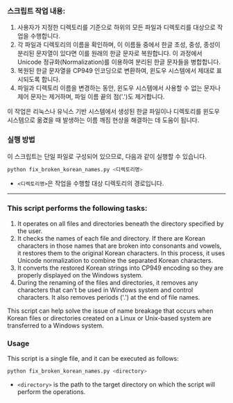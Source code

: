 ### 스크립트 작업 내용:

1. 사용자가 지정한 디렉토리를 기준으로 하위의 모든 파일과 디렉토리를 대상으로 작업을 수행합니다.
1. 각 파일과 디렉토리의 이름을 확인하며, 이 이름들 중에서 한글 초성, 중성, 종성이 분리된 문자열이 있다면 이를 원래의 한글 문자로 복원합니다. 이 과정에서 Unicode 정규화(Normalization)를 이용하여 분리된 한글 문자들을 병합합니다.
1. 복원된 한글 문자열을 CP949 인코딩으로 변환하여, 윈도우 시스템에서 제대로 표시되도록 합니다.
1. 파일과 디렉토리 이름을 변경하는 동안, 윈도우 시스템에서 사용할 수 없는 문자나 제어 문자는 제거하며, 파일 이름 끝의 점('.')도 제거합니다.

이 작업은 리눅스나 유닉스 기반 시스템에서 생성된 한글 파일이나 디렉토리를 윈도우 시스템으로 옮겼을 때 발생하는 이름 깨짐 현상을 해결하는 데 도움이 됩니다.

### 실행 방법

이 스크립트는 단일 파일로 구성되어 있으므로, 다음과 같이 실행할 수 있습니다.

```bash
python fix_broken_korean_names.py <디렉토리명>
```

- `<디렉토리명>`은 작업을 수행할 대상 디렉토리의 경로입니다.

---

### This script performs the following tasks:

1. It operates on all files and directories beneath the directory specified by the user.
1. It checks the names of each file and directory. If there are Korean characters in those names that are broken into consonants and vowels, it restores them to the original Korean characters. In this process, it uses Unicode normalization to combine the separated Korean characters.
1. It converts the restored Korean strings into CP949 encoding so they are properly displayed on the Windows system.
1. During the renaming of the files and directories, it removes any characters that can't be used in Windows system and control characters. It also removes periods ('.') at the end of file names.

This script can help solve the issue of name breakage that occurs when Korean files or directories created on a Linux or Unix-based system are transferred to a Windows system.

### Usage

This script is a single file, and it can be executed as follows:

```bash
python fix_broken_korean_names.py <directory>
```

- `<directory>` is the path to the target directory on which the script will perform the operations.
